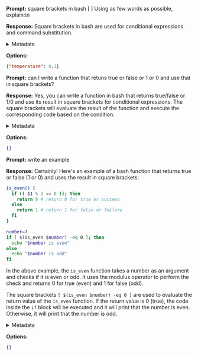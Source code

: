 **Prompt:**
square brackets in bash [  ]
 Using as few words as possible, explain:\n

**Response:**
Square brackets in bash are used for conditional expressions and command substitution.

<details><summary>Metadata</summary>

- Duration: 1254 ms
- Datetime: 2023-09-12T16:11:58.766509
- Model: gpt-3.5-turbo-0613

</details>

**Options:**
```json
{"temperature": 0.1}
```

**Prompt:**
can I write a function that retuns true or false or 1 or 0 and use that in square brackets?

**Response:**
Yes, you can write a function in bash that returns true/false or 1/0 and use its result in square brackets for conditional expressions. The square brackets will evaluate the result of the function and execute the corresponding code based on the condition.

<details><summary>Metadata</summary>

- Duration: 2174 ms
- Datetime: 2023-09-12T16:12:46.088481
- Model: gpt-3.5-turbo-0613

</details>

**Options:**
```json
{}
```

**Prompt:**
write an example

**Response:**
Certainly! Here's an example of a bash function that returns true or false (1 or 0) and uses the result in square brackets:

```bash
is_even() {
  if (( $1 % 2 == 0 )); then
    return 0 # return 0 for true or success
  else
    return 1 # return 1 for false or failure
  fi
}

number=7
if [ $(is_even $number) -eq 0 ]; then
  echo "$number is even"
else
  echo "$number is odd"
fi
```

In the above example, the `is_even` function takes a number as an argument and checks if it is even or odd. It uses the modulus operator to perform the check and returns 0 for true (even) and 1 for false (odd).

The square brackets `[ $(is_even $number) -eq 0 ]` are used to evaluate the return value of the `is_even` function. If the return value is 0 (true), the code inside the `if` block will be executed and it will print that the number is even. Otherwise, it will print that the number is odd.

<details><summary>Metadata</summary>

- Duration: 9151 ms
- Datetime: 2023-09-12T16:12:59.811023
- Model: gpt-3.5-turbo-0613

</details>

**Options:**
```json
{}
```

